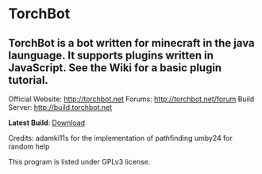 TorchBot
========


TorchBot is a bot written for minecraft in the java launguage. It supports plugins written in JavaScript. See the Wiki for a basic plugin tutorial.
------------------------------------------------------------------------

Official Website: http://torchbot.net
Forums: http://torchbot.net/forum
Build Server: http://build.torchbot.net

**Latest Build**: [Download](http://build.torchbot.net/job/Torchbot/lastSuccessfulBuild/TorchBot$TorchBot/artifact/TorchBot/TorchBot/1.0.1/TorchBot-1.0.1-jar-with-dependencies.jar "Download the latest build of TorchBot")

Credits:
adamki11s for the implementation of pathfinding
umby24 for random help

This program is listed under GPLv3 license.
